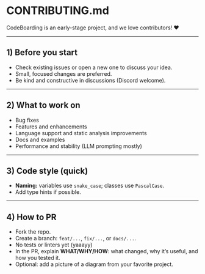 # CONTRIBUTING.md

CodeBoarding is an early-stage project, and we love contributors! :heart:

---

## 1) Before you start
- Check existing issues or open a new one to discuss your idea.
- Small, focused changes are preferred.
- Be kind and constructive in discussions (Discord welcome).

---

## 2) What to work on
- Bug fixes
- Features and enhancements
- Language support and static analysis improvements
- Docs and examples
- Performance and stability (LLM prompting mostly)

---

## 3) Code style (quick)
- **Naming:** variables use `snake_case`; classes use `PascalCase`.
- Add type hints if possible.

---

## 4) How to PR
- Fork the repo.
- Create a branch: `feat/...`, `fix/...`, or `docs/...`.
- No tests or linters yet (yaaayy)
- In the PR, explain **WHAT/WHY/HOW**: what changed, why it’s useful, and how you tested it.
- Optional: add a picture of a diagram from your favorite project.